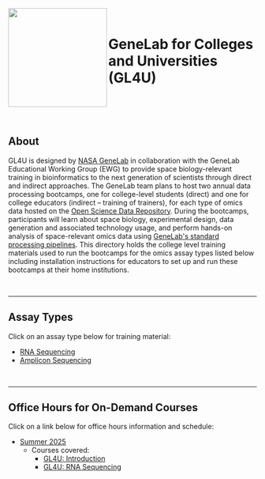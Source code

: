 <img src="images/GL4U_logo.png" align="left" alt="" width="200" height="200"/>
<br/>

# GeneLab for Colleges and Universities (GL4U)

<br/>

<br/>

<br/>

## About
GL4U is designed by [NASA GeneLab](https://www.nasa.gov/osdr-genelab-about/) in collaboration with the GeneLab Educational Working Group (EWG) to provide space biology-relevant training in bioinformatics to the next generation of scientists through direct and indirect approaches. The GeneLab team plans to host two annual data processing bootcamps, one for college-level students (direct) and one for college educators (indirect – training of trainers), for each type of omics data hosted on the [Open Science Data Repository](https://osdr.nasa.gov/bio/repo/). During the bootcamps, participants will learn about space biology, experimental design, data generation and associated technology usage, and perform hands-on analysis of space-relevant omics data using [GeneLab's standard processing pipelines](https://github.com/nasa/GeneLab_Data_Processing). This directory holds the college level training materials used to run the bootcamps for the omics assay types listed below including installation instructions for educators to set up and run these bootcamps at their home institutions.

<br> 
 
---
## Assay Types
Click on an assay type below for training material:
- [RNA Sequencing](RNAseq)
- [Amplicon Sequencing](AmpSeq)

<br> 
 
---
## Office Hours for On-Demand Courses
Click on a link below for office hours information and schedule:
- [Summer 2025]()
  - Courses covered:
      - [GL4U: Introduction](https://www.nasa.gov/gl4u-on-demand-courses/)
      - [GL4U: RNA Sequencing](https://www.nasa.gov/gl4u-on-demand-courses/) 


